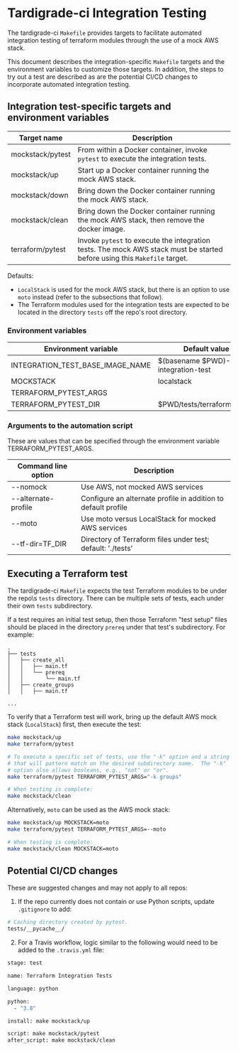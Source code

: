 # Tardigrade-ci Integration Testing

The tardigrade-ci `Makefile` provides targets to facilitate automated 
integration testing of terraform modules through the use of a mock AWS stack.

This document describes the integration-specific `Makefile` targets and
the environment variables to customize those targets.  In addition,
the steps to try out a test are described as are the potential CI/CD
changes to incorporate automated integration testing.

## Integration test-specific targets and environment variables

| Target name      | Description |
| ---------------- | ------------------------------------------ |
| mockstack/pytest | From within a Docker container, invoke `pytest` to execute the integration tests. |
| mockstack/up     | Start up a Docker container running the mock AWS stack. |
| mockstack/down   | Bring down the Docker container running the mock AWS stack. |
| mockstack/clean  | Bring down the Docker container running the mock AWS stack, then remove the docker image. |
| terraform/pytest | Invoke `pytest` to execute the integration tests. The mock AWS stack must be started before using this `Makefile` target. |

Defaults:

* `LocalStack` is used for the mock AWS stack, but there is an
option to use `moto` instead (refer to the subsections that follow).
* The Terraform modules used for the integration tests are expected to
be located in the directory `tests` off the repo\'s root directory.

### Environment variables

| Environment variable             | Default value |
| -------------------------------- | --------------------------------------- |
| INTEGRATION_TEST_BASE_IMAGE_NAME | $(basename $PWD)-integration-test |
| MOCKSTACK                        | localstack |
| TERRAFORM_PYTEST_ARGS            | |
| TERRAFORM_PYTEST_DIR             | $PWD/tests/terraform/pytest |

### Arguments to the automation script

These are values that can be specified through the environment variable
TERRAFORM_PYTEST_ARGS.

| Command line option | Description |
| ------------------- | ----------------------------------------------- |
| --nomock            | Use AWS, not mocked AWS services |
| --alternate-profile | Configure an alternate profile in addition to default profile |
| --moto              | Use moto versus LocalStack for mocked AWS services |
| --tf-dir=TF_DIR     | Directory of Terraform files under test; default: './tests' |

## Executing a Terraform test

The tardigrade-ci `Makefile` expects the test Terraform modules to be under
the repo\s `tests` directory.  There can be multiple sets of tests, each
under their own `tests` subdirectory.

If a test requires an initial test setup, then those Terraform "test setup"
files should be placed in the directory `prereq` under that test\'s
subdirectory.  For example:

```
.
├── tests
│   ├── create_all
│   │   ├── main.tf
│   │   └── prereq
│   │       └── main.tf
│   ├── create_groups
│   │   ├── main.tf

...

```

To verify that a Terraform test will work, bring up the default AWS mock
stack (`LocalStack`) first, then execute the test:

```bash
make mockstack/up
make terraform/pytest

# To execute a specific set of tests, use the "-k" option and a string
# that will pattern match on the desired subdirectory name.  The "-k"
# option also allows booleans, e.g., "not" or "or".
make terraform/pytest TERRAFORM_PYTEST_ARGS="-k groups"

# When testing is complete:
make mockstack/clean
```

Alternatively, `moto` can be used as the AWS mock stack:

```bash
make mockstack/up MOCKSTACK=moto
make terraform/pytest TERRAFORM_PYTEST_ARGS=--moto

# When testing is complete:
make mockstack/clean MOCKSTACK=moto
```

## Potential CI/CD changes 

These are suggested changes and may not apply to all repos:

1.  If the repo currently does not contain or use Python scripts,
    update `.gitignore` to add:

```bash
# Caching directory created by pytest.
tests/__pycache__/
```

2.  For a Travis workflow, logic similar to the following would
    need to be added to the `.travis.yml` file:

```bash
stage: test

name: Terraform Integration Tests

language: python

python:
  - "3.8"

install: make mockstack/up

script: make mockstack/pytest
after_script: make mockstack/clean
```
